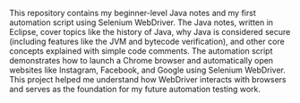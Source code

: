 This repository contains my beginner-level Java notes and my first automation script using Selenium WebDriver. The Java notes, written in Eclipse, cover topics like the history of Java, why Java is considered secure (including features like the JVM and bytecode verification), and other core concepts explained with simple code comments. The automation script demonstrates how to launch a Chrome browser and automatically open websites like Instagram, Facebook, and Google using Selenium WebDriver. This project helped me understand how WebDriver interacts with browsers and serves as the foundation for my future automation testing work.

